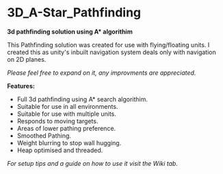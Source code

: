 # 3D_A-Star_Pathfinding
__3d pathfinding solution using A* algorithim__

This Pathfinding solution was created for use with flying/floating units. I created this as unity's inbuilt navigation system deals only with navigation on 2D planes.

_Please feel free to expand on it, any improvments are appreciated._

__Features:__
- Full 3d pathfinding using A* search algorithim.
- Suitable for use in all environments.
- Suitable for use with multiple units.
- Responds to moving targets.
- Areas of lower pathing preference.
- Smoothed Pathing.
- Weight blurring to stop wall hugging.
- Heap optimised and threaded.

_For setup tips and a guide on how to use it visit the Wiki tab._
